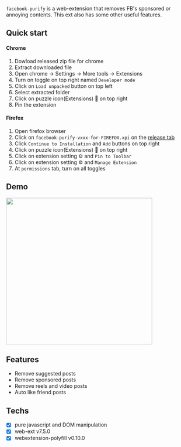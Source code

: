 `facebook-purify` is a web-extension that removes FB's sponsored or annoying contents. This ext also has some other useful features.
## Quick start
#### Chrome
1. Dowload released zip file for chrome
2. Extract downloaded file
3. Open chrome -> Settings -> More tools -> Extensions
4. Turn on toggle on top right named `Developer mode`
5. Click on `Load unpacked` button on top left
6. Select extracted folder
7. Click on puzzle icon(Extensions) 🧩 on top right
8. Pin the extension
#### Firefox
1. Open firefox browser
2. Click on `facebook-purify-vxxx-for-FIREFOX.xpi` on the [release tab](https://github.com/thogtq/facebook-purify/releases)
3. Click `Continue to Installation` and `Add` buttons on top right
4. Click on puzzle icon(Extensions) 🧩 on top right
5. Click on extension setting ⚙️ and `Pin to Toolbar`
7. Click on extension setting ⚙️  and `Manage Extension`
8. At `permissions` tab, turn on all toggles
## Demo
<a href="https://youtu.be/1D4dPaTEiGE" target="_blank"><img src="https://github.com/thogtq/image-storage/blob/a42a479cf13e42bf7f1e2dbf069fbf1a8bd7fb0e/Screenshot_102.png" width="400"></a>
## Features
- Remove suggested posts
- Remove sponsored posts
- Remove reels and video posts
- Auto like friend posts
## Techs
- [x] pure javascript and DOM manipulation
- [x] web-ext v7.5.0
- [x] webextension-polyfill v0.10.0
